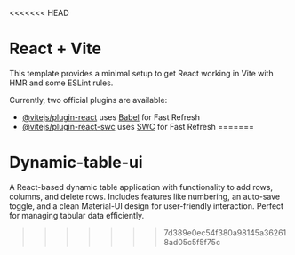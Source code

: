 <<<<<<< HEAD
# React + Vite

This template provides a minimal setup to get React working in Vite with HMR and some ESLint rules.

Currently, two official plugins are available:

- [@vitejs/plugin-react](https://github.com/vitejs/vite-plugin-react/blob/main/packages/plugin-react/README.md) uses [Babel](https://babeljs.io/) for Fast Refresh
- [@vitejs/plugin-react-swc](https://github.com/vitejs/vite-plugin-react-swc) uses [SWC](https://swc.rs/) for Fast Refresh
=======
# Dynamic-table-ui
A React-based dynamic table application with functionality to add rows, columns, and delete rows. Includes features like numbering, an auto-save toggle, and a clean Material-UI design for user-friendly interaction. Perfect for managing tabular data efficiently.
>>>>>>> 7d389e0ec54f380a98145a362618ad05c5f5f75c
